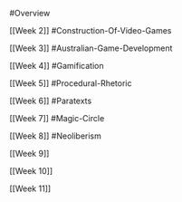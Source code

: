 #Overview

[[Week 2]]
#Construction-Of-Video-Games 

[[Week 3]]
#Australian-Game-Development 

[[Week 4]]
#Gamification 

[[Week 5]]
#Procedural-Rhetoric 

[[Week 6]]
#Paratexts 

[[Week 7]]
#Magic-Circle 

[[Week 8]]
#Neoliberism 

[[Week 9]]


[[Week 10]]


[[Week 11]]
